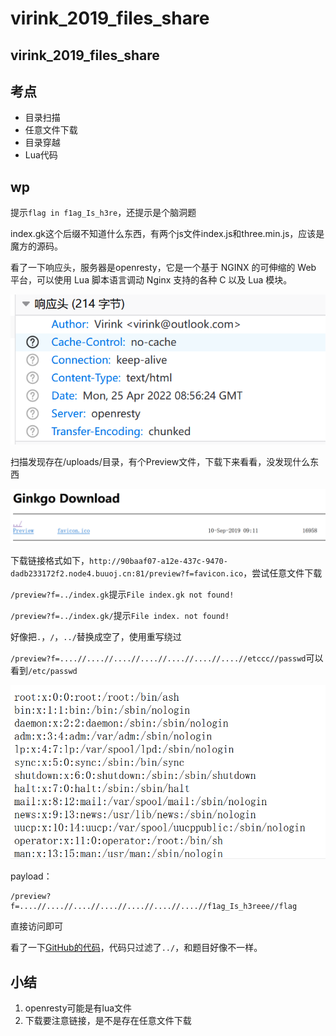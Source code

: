 # virink\_2019\_files\_share

## virink\_2019\_files\_share

## 考点

* 目录扫描
* 任意文件下载
* 目录穿越
* Lua代码

## wp

提示`flag in f1ag_Is_h3re`，还提示是个脑洞题

index.gk这个后缀不知道什么东西，有两个js文件index.js和three.min.js，应该是魔方的源码。

看了一下响应头，服务器是openresty，它是一个基于 NGINX 的可伸缩的 Web 平台，可以使用 Lua 脚本语言调动 Nginx 支持的各种 C 以及 Lua 模块。

![](<../.gitbook/assets/image (12).png>)

扫描发现存在/uploads/目录，有个Preview文件，下载下来看看，没发现什么东西

![](<../.gitbook/assets/image (8).png>)

下载链接格式如下，`http://90baaf07-a12e-437c-9470-dadb233172f2.node4.buuoj.cn:81/preview?f=favicon.ico`，尝试任意文件下载

`/preview?f=../index.gk`提示`File index.gk not found!`

`/preview?f=../index.gk/`提示`File index. not found!`

好像把`.`，`/`，`../`替换成空了，使用重写绕过

`/preview?f=....//....//....//....//....//....//....//etccc//passwd`可以看到`/etc/passwd`

![](<../.gitbook/assets/image (30).png>)

payload：

```
/preview?f=....//....//....//....//....//....//....//f1ag_Is_h3reee//flag
```

直接访问即可

看了一下[GitHub的代码](https://github.com/CTFTraining/virink\_2019\_web\_files\_share/blob/master/src/preview.lua)，代码只过滤了`../`，和题目好像不一样。

## 小结

1. openresty可能是有lua文件
2. 下载要注意链接，是不是存在任意文件下载

